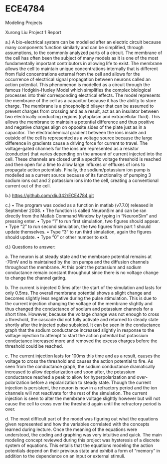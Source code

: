 ECE4784
=======

Modeling Projects

Xurong Liu
Project 1 Report


a.)	
     A bio-electrical system can be modelled after an electric circuit because many components function similarly and can be simplified, through assumptions, to the commonly analyzed parts of a circuit. The membrane of the cell has often been the subject of many models as it is one of the most fundamentally important contributors in allowing life to exist. The membrane allows the cell to maintain unique concentrations internally that is different from fluid concentrations external from the cell and allows for the occurrence of electrical signal propagation between neurons called an action potential. This phenomenon is modelled as a circuit through the famous Hodgkin-Huxley Model which simplifies the complex biological processes into their corresponding electrical effects.
     The model represents the membrane of the cell as a capacitor because it has the ability to store charge. The membrane is a phospholipid bilayer that can be assumed to prevent charges from crossing and as a result, act as an insulator between two electrically conducting regions (cytoplasm and extracellular fluid). This allows the membrane to maintain a potential difference and thus positive and negative charges align on opposite sides of the plate just as in a capacitor. The electrochemical gradient between the ions inside and outside of the cell is represented as a voltage source because the large difference in gradients cause a driving force for current to travel. The voltage-gated channels for the ions are represented as a resistor (conductor) that varies depending on the amount of current injected into the cell. These channels are closed until a specific voltage threshold is reached and then open for a time to allow large influxes or effluxes of ions to propagate action potentials. Finally, the sodium/potassium ion pump is modelled as a current source because of its functionality of pumping 3 sodium ions out and 2 potassium ions into the cell, creating a conventional current out of the cell.


b.)	
https://github.com/xliu342/ECE4784.git


c.)	
•	The program was coded as a function in matlab (v7.7.0) released in September 2008. 
•	The function is called NeuronSim and can be ran directly from the Matlab Command Window by typing in “NeuronSim” and pressing enter.
•	Type “1” to run first simulation, two figures should appear.
•	Type “2” to run second simulation, the two figures from part 1 should update themselves.
•	Type “3” to run third simulation, again the figures should update.
•	Type “0” or other number to exit.



d.)	
Questions to answer:

a.	The neuron is at steady state and the membrane potential remains at -70mV and is maintained by the ion pumps and the diffusion channels throughout the membrane. At this point the potassium and sodium conductance remain constant throughout since there is no voltage change to change the channel gating.

b.	The current is injected 0.5ms after the start of the simulation and lasts for only 0.5ms. The overall membrane potential shows a slight change and becomes slightly less negative during the pulse stimulation. This is due to the current injection changing the voltage of the membrane slightly and thus changed the conductance of sodium and potassium channels for a short time. However, because the voltage change was not enough to cross a threshold, the cascade did not fully activate and returned to steady state shortly after the injected pulse subsided. It can be seen in the conductance graph that the sodium conductance increased slightly in response to the voltage injection to attempt to start the action potential but potassium conductance increased more and removed the excess charges before the threshold could be reached.

c.	The current injection lasts for 100ms this time and as a result, causes the voltage to cross the threshold and causes the action potential to fire. As seen from the conductance graph, the sodium conductance dramatically increased to allow depolarization and soon after, the potassium conductance reached a peak to allow for hyperpolarization and over-polarization before a repolarization to steady state. Though the current injection is persistent, the neuron is now in a refractory period and the ion channels will not reactivate for the rest of the simulation. The current injection is seen to alter the membrane voltage slightly however but will not cause the cell to cross over the threshold again until the refractory period is over.

d.	The most difficult part of the model was figuring out what the equations given represented and how the variables correlated with the concepts learned during lecture. Once the meaning of the equations were understood, the coding and graphing was very intuitive and quick. The main modeling concept reviewed during this project was hysteresis of a discrete system of equations. This entails that the equations modeling the action potentials depend on their previous state and exhibit a form of “memory” in addition to the dependence on an input or external stimuli.
